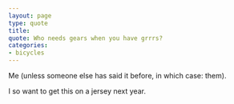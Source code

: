 ```yaml
---
layout: page
type: quote
title: 
quote: Who needs gears when you have grrrs?
categories: 
- bicycles
---
```

Me (unless someone else has said it before, in which case: them).

I so want to get this on a jersey next year.
